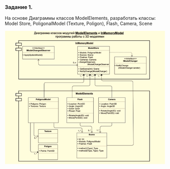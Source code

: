 ### Задание 1.
На основе Диаграммы классов ModelElements, разработать классы: Model Store, PoligonalModel (Texture, Poligon), Flash, Camera, Scene

![диаграмма](diagram.png)